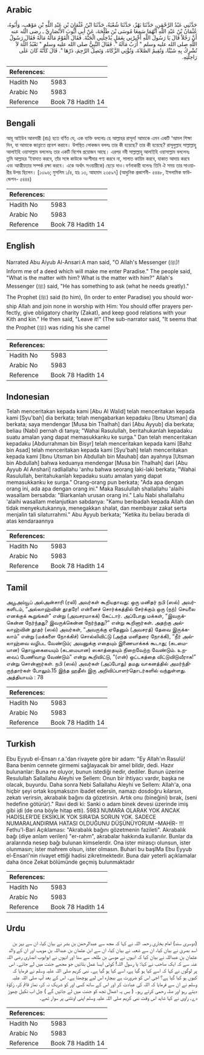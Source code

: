 ## Arabic


<div dir="rtl" lang="ar" style={{fontSize:'larger',backgroundColor:'#f8f9fa',padding:20}}>
حَدَّثَنِي عَبْدُ الرَّحْمَنِ، حَدَّثَنَا بَهْزٌ، حَدَّثَنَا شُعْبَةُ، حَدَّثَنَا ابْنُ عُثْمَانَ بْنِ عَبْدِ اللَّهِ بْنِ مَوْهَبٍ، وَأَبُوهُ، عُثْمَانُ بْنُ عَبْدِ اللَّهِ أَنَّهُمَا سَمِعَا مُوسَى بْنَ طَلْحَةَ، عَنْ أَبِي أَيُّوبَ الأَنْصَارِيِّ ـ رضى الله عنه أَنَّ رَجُلاً قَالَ يَا رَسُولَ اللَّهِ أَخْبِرْنِي بِعَمَلٍ يُدْخِلُنِي الْجَنَّةَ‏.‏ فَقَالَ الْقَوْمُ مَالَهُ مَالَهُ فَقَالَ رَسُولُ اللَّهِ صلى الله عليه وسلم ‏"‏ أَرَبٌ مَالَهُ ‏"‏‏.‏ فَقَالَ النَّبِيُّ صلى الله عليه وسلم ‏"‏ تَعْبُدُ اللَّهَ لاَ تُشْرِكُ بِهِ شَيْئًا، وَتُقِيمُ الصَّلاَةَ، وَتُؤْتِي الزَّكَاةَ، وَتَصِلُ الرَّحِمَ، ذَرْهَا ‏"‏‏.‏ قَالَ كَأَنَّهُ كَانَ عَلَى رَاحِلَتِهِ‏.‏
</div>
<div style={{backgroundColor:'#f8f9fa',padding:20, marginBottom: 10}}><table> <thead> <tr> <th>References:</th> <th></th> </tr> </thead> <tbody><tr><td>Hadith No</td><td>5983</td></tr><tr><td>Arabic No</td><td>5983</td></tr><tr><td>Reference</td><td>Book 78 Hadith 14</td></tr></tbody></table></div>

## Bengali


<div dir="ltr" lang="bn" style={{fontSize:'larger',backgroundColor:'#f8f9fa',padding:20}}>
আবূ আইউব আনসারী (রাঃ) হতে বর্ণিত যে, এক ব্যক্তি বললোঃ হে আল্লাহর রাসূল! আমাকে এমন একটি ‘আমল শিক্ষা দিন, যা আমাকে জান্নাতে প্রবেশ করাবে। উপস্থিত লোকজন বললঃ তার কী হয়েছে? তার কী হয়েছে? রাসূলুল্লাহ সাল্লাল্লাহু আলাইহি ওয়াসাল্লাম বললেনঃ তার একটি বিশেষ প্রয়োজন আছে। এরপর নবী সাল্লাল্লাহু আলাইহি ওয়াসাল্লাম বললেনঃ তুমি আল্লাহর ‘ইবাদাত করবে, তাঁর সঙ্গে কাউকে অংশীদার গণ্য করবে না, সালাত কায়িম করবে, যাকাত আদায় করবে এবং আত্মীয়তার সম্পর্ক রক্ষা করবে। একে অর্থাৎ সওয়ারীকে) ছেড়ে দাও।বর্ণনাকারী বলেনঃ তিনি ঐ সময় তার সাওয়ারীর উপর ছিলেন। [১৩৯৬; মুসলিম ১/৪, হাঃ ১৩, আহমাদ ২৩৫৯৭] (আধুনিক প্রকাশনী- ৫৪৪৮, ইসলামিক ফাউন্ডেশন- ৫৪৪৪)
</div>
<div style={{backgroundColor:'#f8f9fa',padding:20, marginBottom: 10}}><table> <thead> <tr> <th>References:</th> <th></th> </tr> </thead> <tbody><tr><td>Hadith No</td><td>5983</td></tr><tr><td>Arabic No</td><td>5983</td></tr><tr><td>Reference</td><td>Book 78 Hadith 14</td></tr></tbody></table></div>

## English


<div dir="ltr" lang="en" style={{fontSize:'larger',backgroundColor:'#f8f9fa',padding:20}}>
Narrated Abu Aiyub Al-Ansari:A man said, "O Allah's Messenger (ﷺ)! Inform me of a deed which will make me enter Paradise." The people said, "What is the matter with him? What is the matter with him?" Allah's Messenger (ﷺ) said, "He has something to ask (what he needs greatly)." The Prophet (ﷺ) said (to him), (In order to enter Paradise) you should worship Allah and join none in worship with Him: You should offer prayers perfectly, give obligatory charity (Zakat), and keep good relations with your Kith and kin." He then said, "Leave it!" (The sub-narrator said, "It seems that the Prophet (ﷺ) was riding his she camel
</div>
<div style={{backgroundColor:'#f8f9fa',padding:20, marginBottom: 10}}><table> <thead> <tr> <th>References:</th> <th></th> </tr> </thead> <tbody><tr><td>Hadith No</td><td>5983</td></tr><tr><td>Arabic No</td><td>5983</td></tr><tr><td>Reference</td><td>Book 78 Hadith 14</td></tr></tbody></table></div>

## Indonesian


<div dir="ltr" lang="id" style={{fontSize:'larger',backgroundColor:'#f8f9fa',padding:20}}>
Telah menceritakan kepada kami [Abu Al Walid] telah menceritakan kepada kami [Syu'bah] dia berkata; telah mengabarkan kepadaku [Ibnu Utsman] dia berkata; saya mendengar [Musa bin Thalhah] dari [Abu Ayyub] dia berkata; beliau (Nabi) pernah di tanya; "Wahai Rasulullah, beritahukanlah kepadaku suatu amalan yang dapat memasukkanku ke surga." Dan telah menceritakan kepadaku [Abdurrahman bin Bisyr] telah menceritakan kepada kami [Bahz bin Asad] telah menceritakan kepada kami [Syu'bah] telah menceritakan kepada kami [Ibnu Utsman bin Abdullah bin Mauhab] dan ayahnya [Utsman bin Abdullah] bahwa keduanya mendengar [Musa bin Thalhah] dari [Abu Ayyub Al Anshari] radliallahu 'anhu bahwa seorang laki-laki berkata; "Wahai Rasulullah, beritahukanlah kepadaku suatu amalan yang dapat memasukkanku ke surga." Orang-orang pun berkata; "Ada apa dengan orang ini, ada apa dengan orang ini." Maka Rasulullah shallallahu 'alaihi wasallam bersabda: "Biarkanlah urusan orang ini." Lalu Nabi shallallahu 'alaihi wasallam melanjutkan sabdanya: "Kamu beribadah kepada Allah dan tidak menyekutukannya, menegakkan shalat, dan membayar zakat serta menjalin tali silaturrahmi." Abu Ayyub berkata; "Ketika itu beliau berada di atas kendaraannya
</div>
<div style={{backgroundColor:'#f8f9fa',padding:20, marginBottom: 10}}><table> <thead> <tr> <th>References:</th> <th></th> </tr> </thead> <tbody><tr><td>Hadith No</td><td>5983</td></tr><tr><td>Arabic No</td><td>5983</td></tr><tr><td>Reference</td><td>Book 78 Hadith 14</td></tr></tbody></table></div>

## Tamil


<div dir="ltr" lang="ta" style={{fontSize:'larger',backgroundColor:'#f8f9fa',padding:20}}>
அபூஅய்யூப் அல்அன்சாரி (ரலி) அவர்கள் கூறியதாவது: ஒரு மனிதர் நபி (ஸல்) அவர்களிடம், “அல்லாஹ்வின் தூதரே! என்னைச் சொர்க்கத்தில் சேர்க்கும் ஒரு (நற்) செயலை எனக்குக் கூறுங்கள்” என்று (அவசரமாகக்) கேட்டார். அப்போது மக்கள், “இவருக்கென்ன நேர்ந்தது? இவருக்கென்ன நேர்ந்தது?” என்று கூறினார்கள். அதற்கு அல்லாஹ்வின் தூதர் (ஸல்) அவர்கள், “அவருக்கு ஏதேனும் (அவசரத்) தேவை இருக்கலாம்” என்று (மக்களை நோக்கிச்) சொல்லிவிட்டு (அந்த மனிதரை நோக்கி), “நீர் அல்லாஹ்வை வழிபட வேண்டும்; அவனுக்கு எதையும் இணையாக்கக் கூடாது; (கடமையான) தொழுகையையும் (கடமையான) ஸகாத்தையும் நிறைவேற்ற வேண்டும். உறவைப் பேணிவாழ வேண்டும்” என்று கூறிவிட்டு, “(என்) ஒட்டகத்தை விட்டுவிடுவீராக!” என்று சொன்னார்கள். நபி (ஸல்) அவர்கள் (அப்போது) தமது வாகனத்தில் அமர்ந்திருந்தார்கள் போலும்.15 இந்த ஹதீஸ் இரு அறிவிப்பாளர்தொடர்களில் வந்துள்ளது. அத்தியாயம் : 78
</div>
<div style={{backgroundColor:'#f8f9fa',padding:20, marginBottom: 10}}><table> <thead> <tr> <th>References:</th> <th></th> </tr> </thead> <tbody><tr><td>Hadith No</td><td>5983</td></tr><tr><td>Arabic No</td><td>5983</td></tr><tr><td>Reference</td><td>Book 78 Hadith 14</td></tr></tbody></table></div>

## Turkish


<div dir="ltr" lang="tr" style={{fontSize:'larger',backgroundColor:'#f8f9fa',padding:20}}>
Ebu Eyyub el-Ensarı r.a.'dan rivayete göre bir adam: "Ey Allah'ın Rasulü! Bana benim cennete girmemi sağlayacak bir amel bildir, dedi. Hazır bulunanlar: Buna ne oluyor, bunun istediği nedir, dediler. Bunun üzerine Resulullah Sallallahu Aleyhi ve Sellem: Onun bir ihtiyacı vardır, başka ne olacak, buyurdu. Daha sonra Nebi Sallallahu Aleyhi ve Sellem: Allah'a, ona hiçbir şeyi ortak koşmaksızın ibadet edersin, namazı dosdoğru kılarsın, zekatı verirsin, akrabalık bağını da gözetirsin. Artık onu (bineğini) bırak, (seni hedefine götürür)." Ravi dedi ki: Sanki o adam binek devesi üzerinde imiş gibi idi (de ona böyle hitap etti). 5983 NUMARA OLARAK YOK ANCAK HADİSLER’DE EKSİKLİK YOK SIRA’DA SORUN YOK. SADECE NUMARALANDIRMA HATASI OLDUĞUNU DÜŞÜNÜYORUM –MAHİR- !!! Fethu'l-Bari Açıklaması: "Akrabalık bağını gözetmenin fazileti". Akrabalık bağı (diye anlam verilen) "er-rahm", akrabalar hakkında kullanılır. Bunlar da aralarında nesep bağı bulunan kimselerdir. Ona ister mirasçı olunsun, ister olunmasın; ister mahrem olsun, ister olmasın. Buhari bu başlMa Ebu Eyyub el-Ensari'nin rivayet ettiği hadisi zikretmektedir. Buna dair yeterli açıklamalar daha önce Zekat bölümünde geçmiş bulunmaktadır
</div>
<div style={{backgroundColor:'#f8f9fa',padding:20, marginBottom: 10}}><table> <thead> <tr> <th>References:</th> <th></th> </tr> </thead> <tbody><tr><td>Hadith No</td><td>5983</td></tr><tr><td>Arabic No</td><td>5983</td></tr><tr><td>Reference</td><td>Book 78 Hadith 14</td></tr></tbody></table></div>

## Urdu


<div dir="rtl" lang="ur" style={{fontSize:'larger',backgroundColor:'#f8f9fa',padding:20}}>
(دوسری سند) امام بخاری رحمہ اللہ نے کہا کہ مجھ سے عبدالرحمٰن بن بشر نے بیان کیا، ان سے بہز بن اسد بصریٰ نے بیان کیا، ان سے شعبہ نے بیان کیا، ان سے ابن عثمان بن عبداللہ بن موہب اور ان کے والد عثمان بن عبداللہ نے بیان کیا کہ انہوں نے موسیٰ بن طلحہ سے سنا اور انہوں نے ابوایوب انصاری رضی اللہ عنہ سے کہ ایک صاحب نے کہا: یا رسول اللہ! کوئی ایسا عمل بتائیں جو مجھے جنت میں لے جائے۔ اس پر لوگوں نے کہا کہ اسے کیا ہو گیا ہے، اسے کیا ہو گیا ہے۔ نبی کریم صلی اللہ علیہ وسلم نے فرمایا کہ کیوں ہو کیا گیا ہے؟ اجی اس کو ضرورت ہے بیچارہ اس لیے پوچھتا ہے۔ اس کے بعد آپ صلی اللہ علیہ وسلم نے ان سے فرمایا کہ اللہ کی عبادت کر اور اس کے ساتھ کسی اور کو شریک نہ کر، نماز قائم کر، زکوٰۃ دیتے رہو اور صلہ رحمی کرتے رہو۔ ( بس یہ اعمال تجھ کو جنت میں لے جائیں گے ) چل اب نکیل چھوڑ دے۔ راوی نے کہا شاید اس وقت نبی کریم صلی اللہ علیہ وسلم اپنی اونٹنی پر سوار تھے۔
</div>
<div style={{backgroundColor:'#f8f9fa',padding:20, marginBottom: 10}}><table> <thead> <tr> <th>References:</th> <th></th> </tr> </thead> <tbody><tr><td>Hadith No</td><td>5983</td></tr><tr><td>Arabic No</td><td>5983</td></tr><tr><td>Reference</td><td>Book 78 Hadith 14</td></tr></tbody></table></div>